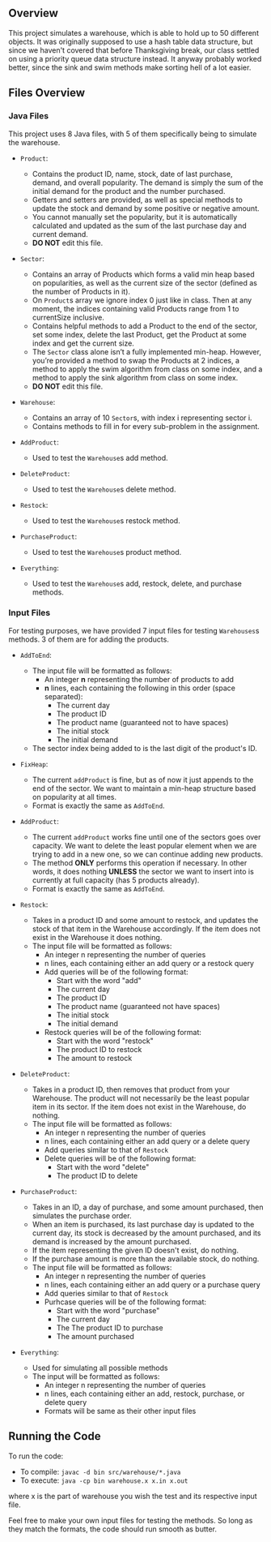 ## Overview

This project simulates a warehouse, which is able to hold up to 50 different objects. It was originally supposed to use a hash table data structure, but since we haven't covered that before Thanksgiving break, our class settled on using a priority queue data structure instead. It anyway probably worked better, since the sink and swim methods make sorting hell of a lot easier.

## Files Overview

### Java Files

This project uses 8 Java files, with 5 of them specifically being to simulate the warehouse.

* `Product`: 
  * Contains the product ID, name, stock, date of last purchase, demand, and overall popularity. The demand is simply the sum of the initial demand for the product and the number purchased.
  * Getters and setters are provided, as well as special methods to update the stock and demand by some positive or negative amount.
  * You cannot manually set the popularity, but it is automatically calculated and updated as the sum of the last purchase day and current demand.
  * __DO NOT__ edit this file.
  
* `Sector`:
  * Contains an array of Products which forms a valid min heap based on popularities, as well as the current size of the sector (defined as the number of Products in it).
  * On `Product`s array we ignore index 0 just like in class. Then at any moment, the indices containing valid Products range from 1 to currentSize inclusive.
  * Contains helpful methods to add a Product to the end of the sector, set some index, delete the last Product, get the Product at some index and get the current size.
  * The `Sector` class alone isn’t a fully implemented min-heap. However, you’re provided a method to swap the Products at 2 indices, a method to apply the swim algorithm from class on some index, and a method to apply the sink algorithm from class on some index.
  * __DO NOT__ edit this file.
  
* `Warehouse`:
  * Contains an array of 10 `Sector`s, with index i representing sector i.
  * Contains methods to fill in for every sub-problem in the assignment.
  
* `AddProduct`:
  * Used to test the `Warehouse`s add method.

* `DeleteProduct`:
  * Used to test the `Warehouse`s delete method.
  
* `Restock`:
  * Used to test the `Warehouse`s restock method.
  
* `PurchaseProduct`:
  * Used to test the `Warehouse`s product method.
  
* `Everything`:
  * Used to test the `Warehouse`s add, restock, delete, and purchase methods.
  
### Input Files

For testing purposes, we have provided 7 input files for testing `Warehouses`s methods. 3 of them are for adding the products.

* `AddToEnd`:
  * The input file will be formatted as follows:
    * An integer __n__ representing the number of products to add
    * __n__ lines, each containing the following in this order (space separated):
      * The current day
      * The product ID
      * The product name (guaranteed not to have spaces)
      * The initial stock
      * The initial demand
  * The sector index being added to is the last digit of the product's ID.

* `FixHeap`:
  * The current `addProduct` is fine, but as of now it just appends to the end of the sector. We want to maintain a min-heap structure based on popularity at all times.
  * Format is exactly the same as `AddToEnd`.
  
* `AddProduct`:
  * The current `addProduct` works fine until one of the sectors goes over capacity. We want to delete the least popular element when we are trying to add in a new one, so we can continue adding new products.
  * The method __ONLY__ performs this operation if necessary. In other words, it does nothing __UNLESS__ the sector we want to insert into is currently at full capacity (has 5 products already).
  * Format is exactly the same as `AddToEnd`.
  
* `Restock`:
  * Takes in a product ID and some amount to restock, and updates the stock of that item in the Warehouse accordingly. If the item does not exist in the Warehouse it does nothing.
  * The input file will be formatted as follows:
    * An integer n representing the number of queries
    * n lines, each containing either an add query or a restock query
    * Add queries will be of the following format:
      * Start with the word "add"
      * The current day
      * The product ID
      * The product name (guaranteed not have spaces)
      * The initial stock
      * The initial demand
    * Restock queries will be of the following format:
      * Start with the word "restock"
      * The product ID to restock
      * The amount to restock
  
* `DeleteProduct`:
  * Takes in a product ID, then removes that product from your Warehouse. The product will not necessarily be the least popular item in its sector. If the item does not exist in the Warehouse, do nothing.
  * The input file will be formatted as follows:
    * An integer n representing the number of queries
    * n lines, each containing either an add query or a delete query
    * Add queries similar to that of `Restock`
    * Delete queries will be of the following format:
      * Start with the word "delete"
      * The product ID to delete
      
* `PurchaseProduct`:
  * Takes in an ID, a day of purchase, and some amount purchased, then simulates the purchase order.
  * When an item is purchased, its last purchase day is updated to the current day, its stock is decreased by the amount purchased, and its demand is increased by the amount purchased.
  * If the item representing the given ID doesn't exist, do nothing.
  * If the purchase amount is more than the available stock, do nothing.
  * The input file will be formatted as follows:
    * An integer n representing the number of queries
    * n lines, each containing either an add query or a purchase query
    * Add queries similar to that of `Restock`
    * Purhcase queries will be of the following format:
      * Start with the word "purchase"
      * The current day
      * The The product ID to purchase
      * The amount purchased
      
* `Everything`:
  * Used for simulating all possible methods
  * The input will be formatted as follows:
    * An integer n representing the number of queries
    * n lines, each containing either an add, restock, purchase, or delete query
    * Formats will be same as their other input files
    
## Running the Code

To run the code:
* To compile: `javac -d bin src/warehouse/*.java`
* To execute: `java -cp bin warehouse.x x.in x.out`

where x is the part of warehouse you wish the test and its respective input file. 

Feel free to make your own input files for testing the methods. So long as they match the formats, the code should run smooth as butter.
